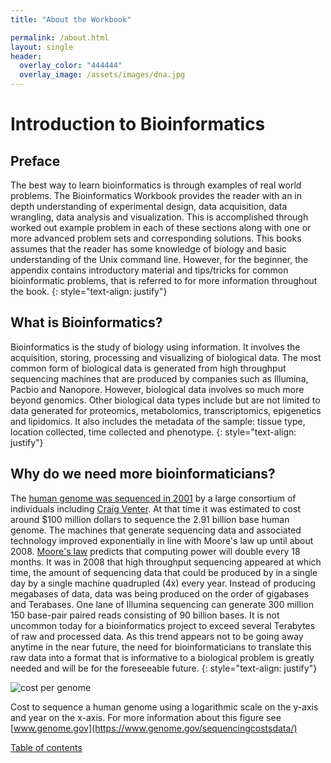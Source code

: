 ```yaml
---
title: "About the Workbook"

permalink: /about.html
layout: single
header:
  overlay_color: "444444"
  overlay_image: /assets/images/dna.jpg
---
```


# Introduction to Bioinformatics

## Preface
The best way to learn bioinformatics is through examples of real world problems.  The Bioinformatics Workbook provides the reader with an in depth understanding of experimental design, data acquisition, data wrangling, data analysis and visualization.  This is accomplished through worked out example problem in each of these sections along with one or more advanced problem sets and corresponding solutions.  This books assumes that the reader has some knowledge of biology and basic understanding of the Unix command line.  However, for the beginner, the appendix contains introductory material and tips/tricks for common bioinformatic problems, that is referred to for more information throughout the book.
{: style="text-align: justify"}  

## What is Bioinformatics?
Bioinformatics is the study of biology using
information.  It involves the acquisition, storing, processing and visualizing  of biological data. The most common form of biological data is generated from high throughput sequencing machines that are produced by companies such as Illumina, Pacbio and Nanopore.  However, biological data involves so much more beyond genomics.  Other biological data types include but are not limited to data generated for proteomics, metabolomics, transcriptomics, epigenetics and lipidomics.  It also includes the metadata of the sample: tissue type, location collected, time collected and phenotype.
{: style="text-align: justify"}

## Why do we need more bioinformaticians?
The [human genome was sequenced in 2001](http://science.sciencemag.org/content/291/5507/1304.full.pdf) by a large consortium of individuals including [Craig Venter](https://en.wikipedia.org/wiki/Craig_Venter).  At that time it was estimated to cost around $100 million dollars to sequence the 2.91 billion base human genome. The machines that generate sequencing data and associated technology improved exponentially in line with Moore's law up until about 2008.  [Moore's law](https://en.wikipedia.org/wiki/Moore%27s_law) predicts that computing power will double every 18 months.  It was in 2008 that high throughput sequencing appeared at which time, the amount of sequencing data that could be produced by in a single day by a single machine quadrupled (4x) every year.  Instead of producing megabases of data, data was being produced on the order of gigabases and Terabases.  One lane of Illumina sequencing can generate  300 million 150 base-pair paired reads consisting of 90 billion bases.  It is not uncommon today for a bioinformatics project to exceed several Terabytes of raw and processed data.  As this trend appears not to be going away anytime in the near future, the need for bioinformaticians to translate this raw data into a format that is informative to a biological problem is greatly needed and will be for the foreseeable future.
{: style="text-align: justify"}

![cost per genome](https://www.genome.gov/sites/default/files/inline-images/Sequencing_Cost_per_Genome_Feb2019.png)

Cost to sequence a human genome using a logarithmic scale on the y-axis and year on the x-axis.
For more information about this figure see [www.genome.gov](https://www.genome.gov/sequencingcostsdata/)


[Table of contents](https://isugenomics.github.io/bioinformatics-workbook/)
